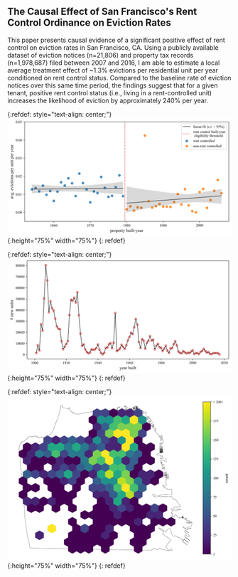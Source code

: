 ## The Causal Effect of San Francisco's Rent Control Ordinance on Eviction Rates

This paper presents causal evidence of a significant positive effect of rent control on eviction rates in San Francisco, CA. Using a publicly available dataset of eviction notices (n=21,806) and property tax records (n=1,978,687) filed between 2007 and 2016, I am able to estimate a local average treatment effect of ~1.3% evictions per residential unit per year conditioned on rent control status. Compared to the baseline rate of eviction notices over this same time period, the findings suggest that for a given tenant, positive rent control status (i.e., living in a rent-controlled unit) increases the likelihood of eviction by approximately 240% per year.

{:refdef: style="text-align: center;"}
![](fig_2.jpg "Regression Discontinuity"){:height="75%" width="75%"}
{: refdef}

{:refdef: style="text-align: center;"}
![](fig_1.jpg "New construction of Multi-Unit Residential Buildings in San Francisco"){:height="75%" width="75%"}
{: refdef}

{:refdef: style="text-align: center;"}
![](fig_3.jpg "Distribution of Eviction Filings in Multi-Unit Buildings (2007 to 2016)"){:height="75%" width="75%"}
{: refdef}
